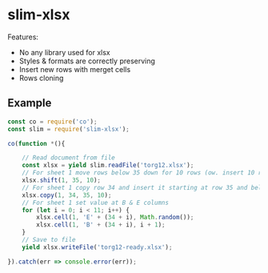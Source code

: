 # slim-xlsx

Features:
* No any library used for xlsx
* Styles & formats are correctly preserving
* Insert new rows with merget cells
* Rows cloning

## Example
```javascript
const co = require('co');
const slim = require('slim-xlsx');

co(function *(){

    // Read document from file
    const xlsx = yield slim.readFile('torg12.xlsx');
    // For sheet 1 move rows below 35 down for 10 rows (ow. insert 10 rows in sheet 1 at row 35)
    xlsx.shift(1, 35, 10);
    // For sheet 1 copy row 34 and insert it starting at row 35 and below 10 times
    xlsx.copy(1, 34, 35, 10);
    // For sheet 1 set value at B & E columns
    for (let i = 0; i < 11; i++) {
        xlsx.cell(1, 'E' + (34 + i), Math.random());
        xlsx.cell(1, 'B' + (34 + i), i + 1);
    }
    // Save to file
    yield xlsx.writeFile('torg12-ready.xlsx');

}).catch(err => console.error(err));
```

